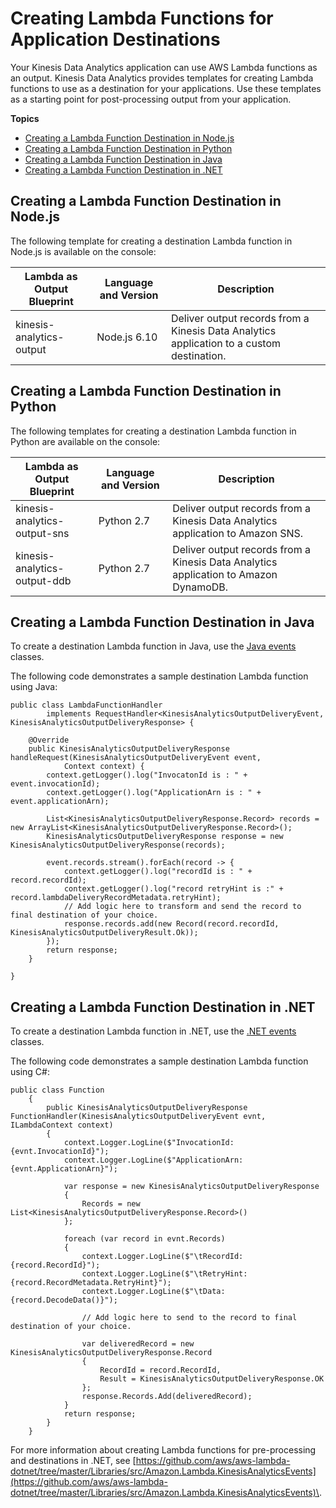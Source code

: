 # Creating Lambda Functions for Application Destinations<a name="how-it-works-output-lambda-functions"></a>

Your Kinesis Data Analytics application can use AWS Lambda functions as an output\. Kinesis Data Analytics provides templates for creating Lambda functions to use as a destination for your applications\. Use these templates as a starting point for post\-processing output from your application\. 

**Topics**
+ [Creating a Lambda Function Destination in Node\.js](#how-it-works-lambda-dest-nodejs)
+ [Creating a Lambda Function Destination in Python](#how-it-works-lambda-dest-python)
+ [Creating a Lambda Function Destination in Java](#how-it-works-lambda-dest-java)
+ [Creating a Lambda Function Destination in \.NET](#how-it-works-lambda-net)

## Creating a Lambda Function Destination in Node\.js<a name="how-it-works-lambda-dest-nodejs"></a>

The following template for creating a destination Lambda function in Node\.js is available on the console:


| Lambda as Output Blueprint | Language and Version | Description | 
| --- | --- | --- | 
| kinesis\-analytics\-output | Node\.js 6\.10 | Deliver output records from a Kinesis Data Analytics application to a custom destination\. | 

## Creating a Lambda Function Destination in Python<a name="how-it-works-lambda-dest-python"></a>

The following templates for creating a destination Lambda function in Python are available on the console:


| Lambda as Output Blueprint | Language and Version | Description | 
| --- | --- | --- | 
| kinesis\-analytics\-output\-sns | Python 2\.7 | Deliver output records from a Kinesis Data Analytics application to Amazon SNS\. | 
| kinesis\-analytics\-output\-ddb | Python 2\.7 | Deliver output records from a Kinesis Data Analytics application to Amazon DynamoDB\. | 

## Creating a Lambda Function Destination in Java<a name="how-it-works-lambda-dest-java"></a>

To create a destination Lambda function in Java, use the [Java events](https://github.com/aws/aws-lambda-java-libs/tree/master/aws-lambda-java-events/src/main/java/com/amazonaws/services/lambda/runtime/events) classes\.

The following code demonstrates a sample destination Lambda function using Java:

```
public class LambdaFunctionHandler
        implements RequestHandler<KinesisAnalyticsOutputDeliveryEvent, KinesisAnalyticsOutputDeliveryResponse> {

    @Override
    public KinesisAnalyticsOutputDeliveryResponse handleRequest(KinesisAnalyticsOutputDeliveryEvent event,
            Context context) {
        context.getLogger().log("InvocatonId is : " + event.invocationId);
        context.getLogger().log("ApplicationArn is : " + event.applicationArn);

        List<KinesisAnalyticsOutputDeliveryResponse.Record> records = new ArrayList<KinesisAnalyticsOutputDeliveryResponse.Record>();
        KinesisAnalyticsOutputDeliveryResponse response = new KinesisAnalyticsOutputDeliveryResponse(records);

        event.records.stream().forEach(record -> {
            context.getLogger().log("recordId is : " + record.recordId);
            context.getLogger().log("record retryHint is :" + record.lambdaDeliveryRecordMetadata.retryHint);
            // Add logic here to transform and send the record to final destination of your choice.
            response.records.add(new Record(record.recordId, KinesisAnalyticsOutputDeliveryResult.Ok));
        });
        return response;
    }

}
```

## Creating a Lambda Function Destination in \.NET<a name="how-it-works-lambda-net"></a>

To create a destination Lambda function in \.NET, use the [\.NET events ](https://github.com/aws/aws-lambda-dotnet/tree/master/Libraries/src/Amazon.Lambda.KinesisAnalyticsEvents) classes\.

The following code demonstrates a sample destination Lambda function using C\#:

```
public class Function
    {
        public KinesisAnalyticsOutputDeliveryResponse FunctionHandler(KinesisAnalyticsOutputDeliveryEvent evnt, ILambdaContext context)
        {
            context.Logger.LogLine($"InvocationId: {evnt.InvocationId}");
            context.Logger.LogLine($"ApplicationArn: {evnt.ApplicationArn}");

            var response = new KinesisAnalyticsOutputDeliveryResponse
            {
                Records = new List<KinesisAnalyticsOutputDeliveryResponse.Record>()
            };

            foreach (var record in evnt.Records)
            {
                context.Logger.LogLine($"\tRecordId: {record.RecordId}");
                context.Logger.LogLine($"\tRetryHint: {record.RecordMetadata.RetryHint}");
                context.Logger.LogLine($"\tData: {record.DecodeData()}");

                // Add logic here to send to the record to final destination of your choice.

                var deliveredRecord = new KinesisAnalyticsOutputDeliveryResponse.Record
                {
                    RecordId = record.RecordId,
                    Result = KinesisAnalyticsOutputDeliveryResponse.OK
                };
                response.Records.Add(deliveredRecord);
            }
            return response;
        }
    }
```

For more information about creating Lambda functions for pre\-processing and destinations in \.NET, see [https://github.com/aws/aws-lambda-dotnet/tree/master/Libraries/src/Amazon.Lambda.KinesisAnalyticsEvents](https://github.com/aws/aws-lambda-dotnet/tree/master/Libraries/src/Amazon.Lambda.KinesisAnalyticsEvents)\.